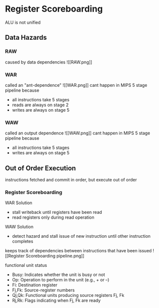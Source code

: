 # Register Scoreboarding
ALU is not unified
## Data Hazards
### RAW
caused by data dependencies
![[RAW.png]]

### WAR
called an "ant-dependence"
![[WAR.png]]
cant happen in MIPS 5 stage pipeline because
- all instructions take 5 stages
- reads are always on stage 2
- writes are always on stage 5

### WAW
called an output dependence
![[WAW.png]]
cant happen in MIPS 5 stage pipeline because
- all instructions take 5 stages
- writes are always on stage 5

## Out of Order Execution
instructions fetched and commit in order, but execute out of order

### Register Scoreboarding
WAR Solution
- stall writeback until registers have been read
- read registers only during read operation

WAW Solution
- detect hazard and stall issue of new instruction until other instruction completes

keeps track of dependencies between instructions that have been issued
![[Register Scoreboarding pipeline.png]]

functional unit status
- Busy: Indicates whether the unit is busy or not
- Op: Operation to perform in the unit (e.g., + or –)  
- Fi: Destination register
- Fj,Fk: Source-register numbers
- Qj,Qk: Functional units producing source registers Fj, Fk  
- Rj,Rk: Flags indicating when Fj, Fk are ready